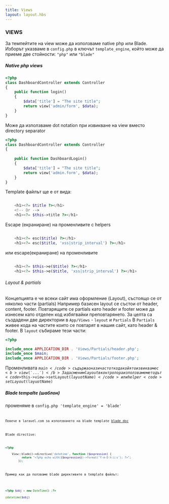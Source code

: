 ```yaml
---
title: Views
layout: layout.hbs
---
```

### VIEWS

За темпейтите на view може да използваме native php или Blade.
Изборът указваме в <code>config.php</code> в ключът <code>template_engine</code>, който може да приеме 
две стойности: <code>"php"</code> или <code>"blade"</code>

##### Native php views

```php
<?php 
class DashboardController extends Controller
{
    public function login()
    {
        $data['title'] = "The site title";
        return view('admin/form', $data);
    }
}
```
Може да използваме dot notation при извикване на view вместо directory separator

```php
<?php
class DashboardController extends Controller
{
    
    public function DashboardLogin()
    {
        $data['title'] = "The site title";
        return view('admin.form', $data);
    }
}
```

Template файлът ще е от вида:

```php

    <h1><?= $title ?></h1>
    <!-- Or -->
    <h1><?= $this->title ?></h1>

```

Escape (екраниране) на променливите с helpers
```php

    <h1><?= esc($title) ?></h1>
    <h1><?= esc($title, 'xss|strip_interval') ?></h1>

```

или escape(екраниране) на променливите 
```php

    <h1><?= $this->e($title) ?></h1>
    <h1><?= $this->e($title, 'xss|strip_interval') ?></h1>

```
###### Layout & partials
Концепцията е че всеки сайт има оформление (Layout), състоящо се от няколко части (partials)
Например базисен layout се състои от header, content, footer. Повтарящите се partials като
header и footer може да изнесем като отделен код избягвайки преповтарянето.
За целта са създадени две директории в <code>App/Views</code> - <code>leyout</code> и <code>Partials</code>
В <code>Partials</code> живее кода на частите които се повтарят в нашия сайт, като header & footer. 
В <code>layout</code> събираме тези части:

```php
<?php 

include_once APPLICATION_DIR . 'Views/Partials/header.php';
include_once $main;
include_once APPLICATION_DIR . 'Views/Partials/footer.php';

```
Променливата <code>$main</code> съдържа онази част от кода койято извикваме с <b>view('...')</b>
За да сменим layout в контролора използваме методът <code>$this->view->setLayout($layuotName)</code>
или helper <code>setLayout($layuotName)</code>

##### Blade tempalte (шаблон)

променяме в <code>config.php 
'template_engine' = 'blade'
<code>

Повече в laravel.com за използването на blade template [blade doc](https://laravel.com/docs/5.8/blade)

Blade directive:

```php
<?php

    View::blade()->directive('datetime', function ($expression) {
          return "<?php echo with({$expression})->format('Y-m-D h:i:s'); ?>";
        });

```
Пример как да ползваме blade директивите в template файлът:
```php

<?php $obj = new DateTime() ;?>

@datetime($obj)

```
